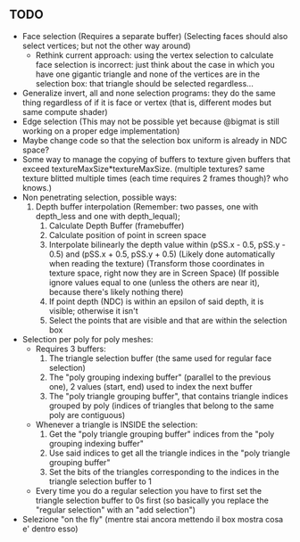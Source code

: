 ## TODO
- Face selection (Requires a separate buffer) (Selecting faces should also select vertices; but not the other way around)
    - Rethink current approach: using the vertex selection to calculate face selection is incorrect: just think about the case in which you have one gigantic triangle and none of the vertices are in the selection box: that triangle should be selected regardless...
- Generalize invert, all and none selection programs: they do the same thing regardless of if it is face or vertex (that is, different modes but same compute shader)
- Edge selection (This may not be possible yet because @bigmat is still working on a proper edge implementation)
- Maybe change code so that the selection box uniform is already in NDC space?
- Some way to manage the copying of buffers to texture given buffers that exceed textureMaxSize*textureMaxSize. (multiple textures? same texture blitted multiple times (each time requires 2 frames though)? who knows.)
- Non penetrating selection, possible ways:
    1. Depth buffer interpolation (Remember: two passes, one with depth_less and one with depth_lequal);
        1. Calculate Depth Buffer (framebuffer)
        2. Calculate position of point in screen space
        3. Interpolate bilinearly the depth value within (pSS.x - 0.5, pSS.y - 0.5) and (pSS.x + 0.5, pSS.y + 0.5) 
        (Likely done automatically when reading the texture) 
        (Transform those coordinates in texture space, right now they are in Screen Space)
        (If possible ignore values equal to one (unless the others are near it), because there's likely nothing there)
        4. If point depth (NDC) is within an epsilon of said depth, it is visible; otherwise it isn't
        5. Select the points that are visible and that are within the selection box
- Selection per poly for poly meshes:
    - Requires 3 buffers:
        1. The triangle selection buffer (the same used for regular face selection)
        2. The "poly grouping indexing buffer" (parallel to the previous one), 2 values (start, end) used to index the next buffer
        3. The "poly triangle grouping buffer", that contains triangle indices grouped by poly (indices of triangles that belong to the same poly are contiguous)
    - Whenever a triangle is INSIDE the selection:
        1. Get the "poly triangle grouping buffer" indices from the "poly grouping indexing buffer"
        2. Use said indices to get all the triangle indices in the "poly triangle grouping buffer"
        3. Set the bits of the triangles corresponding to the indices in the triangle selection buffer to 1
    - Every time you do a regular selection you have to first set the triangle selection buffer to 0s first (so basically you replace the "regular selection" with an "add selection")
- Selezione "on the fly" (mentre stai ancora mettendo il box mostra cosa e' dentro esso)